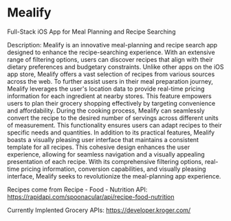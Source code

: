 # Mealify
Full-Stack iOS App for Meal Planning and Recipe Searching 

Description: Mealify is an innovative meal-planning and recipe search app designed to enhance the recipe-searching experience. With an extensive range of filtering options, users can discover recipes that align with their dietary preferences and budgetary constraints. Unlike other apps on the iOS app store, Mealify offers a vast selection of recipes from various sources across the web. To further assist users in their meal preparation journey, Mealify leverages the user's location data to provide real-time pricing information for each ingredient at nearby stores. This feature empowers users to plan their grocery shopping effectively by targeting convenience and affordability. During the cooking process, Mealify can seamlessly convert the recipe to the desired number of servings across different units of measurement. This functionality ensures users can adapt recipes to their specific needs and quantities. In addition to its practical features, Mealify boasts a visually pleasing user interface that maintains a consistent template for all recipes. This cohesive design enhances the user experience, allowing for seamless navigation and a visually appealing presentation of each recipe. With its comprehensive filtering options, real-time pricing information, conversion capabilities, and visually pleasing interface, Mealify seeks to revolutionize the meal-planning app experience.

Recipes come from Recipe - Food - Nutrition API: https://rapidapi.com/spoonacular/api/recipe-food-nutrition 

Currently Implented Grocery APIs:
https://developer.kroger.com/
